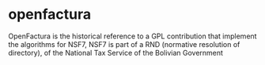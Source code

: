 # openfactura
OpenFactura is the historical reference to a GPL contribution that implement the algorithms for NSF7, NSF7 is part of a RND (normative resolution of directory), of the National Tax Service of the Bolivian Government
